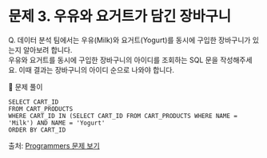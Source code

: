 # 문제 3. 우유와 요거트가 담긴 장바구니

Q. 데이터 분석 팀에서는 우유(Milk)와 요거트(Yogurt)를 동시에 구입한 장바구니가 있는지 알아보려 합니다. <br>
우유와 요거트를 동시에 구입한 장바구니의 아이디를 조회하는 SQL 문을 작성해주세요. 이때 결과는 장바구니의 아이디 순으로 나와야 합니다.

🔑 문제 풀이
```mysql
SELECT CART_ID
FROM CART_PRODUCTS
WHERE CART_ID IN (SELECT CART_ID FROM CART_PRODUCTS WHERE NAME = 'Milk') AND NAME = 'Yogurt'
ORDER BY CART_ID
```

출처: [Programmers 문제 보기](https://school.programmers.co.kr/learn/courses/30/lessons/62284)
